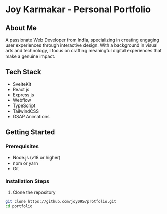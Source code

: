 # Joy Karmakar - Personal Portfolio

## About Me

A passionate Web Developer from India, specializing in creating engaging user experiences through interactive design. With a background in visual arts and technology, I focus on crafting meaningful digital experiences that make a genuine impact.

## Tech Stack

- SvelteKit
- React js
- Express js
- Webflow
- TypeScript
- TailwindCSS
- GSAP Animations

## Getting Started

### Prerequisites

- Node.js (v18 or higher)
- npm or yarn
- Git

### Installation Steps

1. Clone the repository

```bash
git clone https://github.com/joy095/protfolio.git
cd portfolio
```
